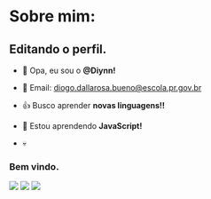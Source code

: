 # Sobre mim:

## Editando o perfil.

- 👋  Opa, eu sou o **@Diynn!**
- 📧 Email: diogo.dallarosa.bueno@escola.pr.gov.br
- 👍 Busco aprender **novas linguagens!!**
- 🧠 Estou aprendendo **JavaScript!**

- :skull:

 ### Bem vindo.
 
 ![](https://img.shields.io/badge/p5%20js-ED225D?style=for-the-badge&logo=p5dotjs&logoColor=white) ![](https://img.shields.io/badge/Scratch-4D97FF?style=for-the-badge&logo=Scratch&logoColor=white) ![](https://img.shields.io/badge/JavaScript-323330?style=for-the-badge&logo=javascript&logoColor=F7DF1E)
